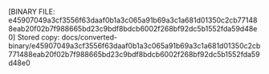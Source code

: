 [BINARY FILE: e45907049a3cf3556f63daaf0b1a3c065a91b69a3c1a681d01350c2cb771488eab20f02b7f988665bd23c9bdf8bdcb6002f268bf92dc5b1552fda59d48e0]
Stored copy: docs/converted-binary/e45907049a3cf3556f63daaf0b1a3c065a91b69a3c1a681d01350c2cb771488eab20f02b7f988665bd23c9bdf8bdcb6002f268bf92dc5b1552fda59d48e0
